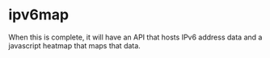 # ipv6map
When this is complete, it will have an API that hosts IPv6 address data and a javascript heatmap that maps that data.
